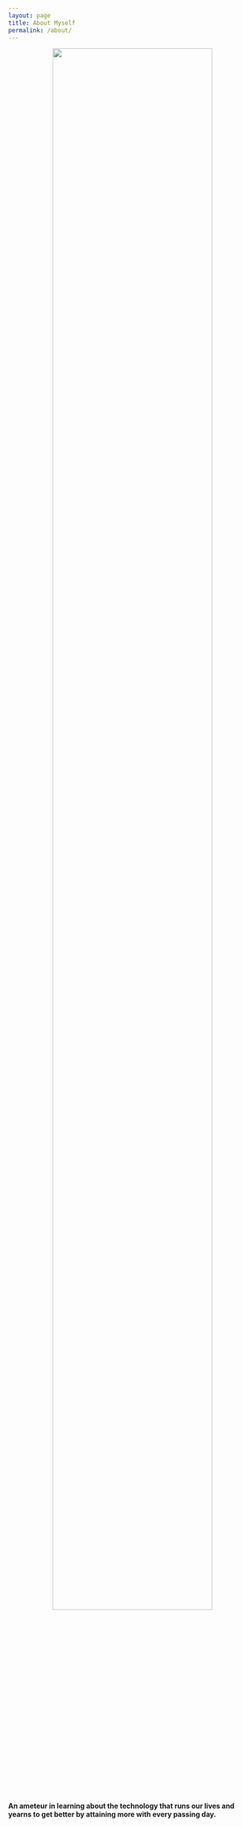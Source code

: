 ```yaml
---
layout: page
title: About Myself
permalink: /about/
---
```

<center><img src="/assets/img/madhu.jpg" style="max-width: 360px; width:90%"/></center>  
<br />

#### An ameteur in learning about the technology that runs our lives and yearns to get better by attaining more with every passing day.
